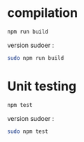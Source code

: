 # compilation
```bash
npm run build
```
version sudoer :
```bash
sudo npm run build
```
# Unit testing
```bash
npm test
```
version sudoer :
```bash
sudo npm test
```